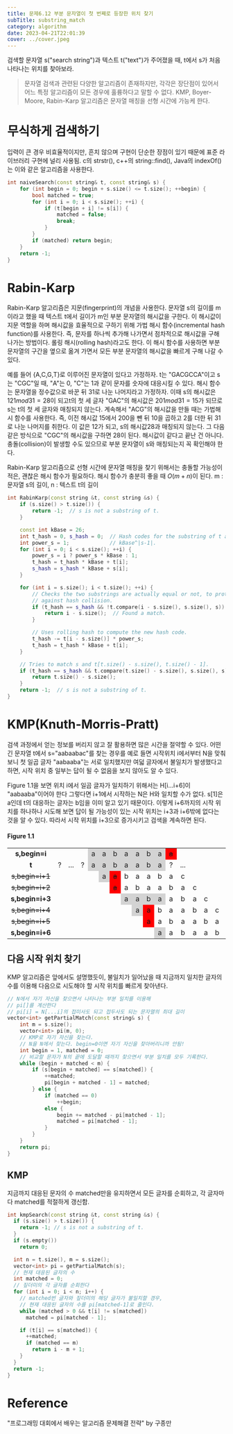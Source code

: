 ```yaml
---
title: 문제6.12 부분 문자열이 첫 번째로 등장한 위치 찾기
subTitle: substring_match
category: algorithm
date: 2023-04-21T22:01:39
cover: ../cover.jpeg
---
```


검색할 문자열 s("search string")과 텍스트 t("text")가 주어졌을 때, t에서 s가 처음 나타나는 위치를 찾아보라.

> 문자열 검색과 관련된 다양한 알고리즘이 존재하지만, 각각은 장단점이 있어서 어느 특정 알고리즘이 모든 경우에 훌륭하다고 말할 수 없다.
> KMP, Boyer-Moore, Rabin-Karp 알고리즘은 문자열 매칭을 선형 시간에 가능케 한다.

# 무식하게 검색하기

입력이 큰 경우 비효율적이지만, 흔치 않으며 구현이 단순한 장점이 있기 때문에 표준 라이브러리 구현에 널리 사용됨.
c의 strstr(), c++의 string::find(), Java의 indexOf()는 이와 같은 알고리즘을 사용한다.

```cpp
int naiveSearch(const string& t, const string& s) {
    for (int begin = 0; begin + s.size() <= t.size(); ++begin) {
        bool matched = true;
        for (int i = 0; i < s.size(); ++i) {
            if (t[begin + i] != s[i]) {
                matched = false;
                break;
            }
        }
        if (matched) return begin;
    }
    return -1;
}
```

# Rabin-Karp

Rabin-Karp 알고리즘은 지문(fingerprint)의 개념을 사용한다.
문자열 s의 길이를 m이라고 했을 때 텍스트 t에서 길이가 m인 부분 문자열의 해시값을 구한다.
이 해시값이 지문 역할을 하며 해시값을 효율적으로 구하기 위해 가법 해시 함수(incremental hash function)를 사용한다.
즉, 문자를 하나씩 추가해 나가면서 점차적으로 해시값을 구해 나가는 방법이다.
롤링 해시(rolling hash)라고도 한다.
이 해시 함수를 사용하면 부분 문자열의 구간을 옆으로 옮겨 가면서 모든 부분 문자열의 해시값을 빠르게 구해 나갈 수 있다.

예를 들어 {A,C,G,T}로 이루어진 문자열이 있다고 가정하자.
t는 "GACGCCA"이고 s는 "CGC"일 때, "A"는 0, "C"는 1과 같이 문자를 숫자에 대응시킬 수 있다.
해시 함수는 문자열을 정수값으로 바꾼 뒤 31로 나눈 나머지라고 가정하자.
이때 s의 해시값은 $121 mod 31 = 28$이 되고t의
첫 세 글자 "GAC"의 해시값은 $201mod31=15$가 되므로 s는 t의 첫 세 글자와 매칭되지 않는다.
계속해서 "ACG"의 해시값을 만들 때는 가법해시 함수를 사용한다.
즉, 이전 해시값 15에서 200을 뺀 뒤 10을 곱하고 2를 더한 뒤 31로 나눈 나머지를 취한다.
이 값은 12가 되고, s의 해시값28과 매칭되지 않는다.
그 다음 같은 방식으로 "CGC"의 해시값을 구하면 28이 된다. 해시값이 같다고 끝난 건 아니다.
충돌(collision)이 발생할 수도 있으므로 부분 문자열이 s와 매칭되는지 꼭 확인해야 한다.

Rabin-Karp 알고리즘으로 선형 시간에 문자열 매칭을 찾기 위해서는 충돌할 가능성이 적은, 괜찮은 해시 함수가 필요하다.
해시 함수가 충분히 좋을 때 $O(m+n)$이 된다. m : 문자열 s의 길이, n : 텍스트 t의 길이

```cpp
int RabinKarp(const string &t, const string &s) {
    if (s.size() > t.size()) {
        return -1;  // s is not a substring of t.
    }

    const int kBase = 26;
    int t_hash = 0, s_hash = 0;  // Hash codes for the substring of t and s.
    int power_s = 1;             // kBase^|s-1|.
    for (int i = 0; i < s.size(); ++i) {
        power_s = i ? power_s * kBase : 1;
        t_hash = t_hash * kBase + t[i];
        s_hash = s_hash * kBase + s[i];
    }

    for (int i = s.size(); i < t.size(); ++i) {
        // Checks the two substrings are actually equal or not, to protect
        // against hash collision.
        if (t_hash == s_hash && !t.compare(i - s.size(), s.size(), s)) {
            return i - s.size();  // Found a match.
        }

        // Uses rolling hash to compute the new hash code.
        t_hash -= t[i - s.size()] * power_s;
        t_hash = t_hash * kBase + t[i];
    }

    // Tries to match s and t[t.size() - s.size(), t.size() - 1].
    if (t_hash == s_hash && t.compare(t.size() - s.size(), s.size(), s) == 0) {
        return t.size() - s.size();
    }
    return -1;  // s is not a substring of t.
}
```

# KMP(Knuth-Morris-Pratt)

검색 과정에서 얻는 정보를 버리지 않고 잘 활용하면 많은 시간을 절약할 수 있다.
어떤 긴 문자열 t에서 s="aabaabac"를 찾는 경우를 예로 들면
시작위치 i에서부터 N을 맞춰 보니 첫 일곱 글자 "aabaaba"는 서로 일치했지만
여덟 글자에서 불일치가 발생했다고 하면, 시작 위치 중 일부는 답이 될 수 없음을
보지 않아도 알 수 있다.

Figure 1.1을 보면 위치 i에서 일곱 글자가 일치하기 위해서는 H[i...i+6]이 "aabaaba"이어야 한다
그렇다면 i+1에서 시작하는 N은 H와 일치할 수가 없다. s[1]은 a인데 t의 대응하는 글자는 b임을 이미 알고 있기 때문이다.
이렇게 i+6까지의 시작 위치를 하나하나 시도해 보면 답이 될 가능성이 있는 시작 위치는 i+3과 i+6밖에 없다는 것을 알 수 있다.
따라서 시작 위치를 i+3으로 증가시키고 검색을 계속하면 된다.

#### Figure 1.1

<table>
  <tbody>
    <tr>
      <td align="center" ><strong>s,begin=i</strong></td>
      <td style="border:none;"></td>
      <td style="border:none;"></td>
      <td style="border:none;"></td>
      <td align="center" style="background-color:lightgray">a</td>
      <td align="center" style="background-color:lightgray">a</td>
      <td align="center" style="background-color:lightgray">b</td>
      <td align="center" style="background-color:lightgray">a</td>
      <td align="center" style="background-color:lightgray">a</td>
      <td align="center" style="background-color:lightgray">b</td>
      <td align="center" style="background-color:lightgray">a</td>
      <td align="center" style="background-color:red"><del>a</del></td>
    </tr>
    <tr>
      <td align="center"><strong>t</strong></td>
      <td align="center">?</td>
      <td align="center">...</td>
      <td align="center">?</td>
      <td align="center" style="background-color:lightgray">a</td>
      <td align="center" style="background-color:lightgray">a</td>
      <td align="center" style="background-color:lightgray">b</td>
      <td align="center" style="background-color:lightgray">a</td>
      <td align="center" style="background-color:lightgray">a</td>
      <td align="center" style="background-color:lightgray">b</td>
      <td align="center" style="background-color:lightgray">a</td>
      <td align="center">?</td>
      <td align="center">...</td>
    </tr>
    <tr>
      <td align="center"><del>s,begin=i+1</del></td>
      <td style="border:none;"></td>
      <td style="border:none;"></td>
      <td style="border:none;"></td>
      <td style="border:none;"></td>
      <td align="center" style="background-color:lightgray">a</td>
      <td align="center" style="background-color:red"><del>a</del></td>
      <td align="center">b</td>
      <td align="center">a</td>
      <td align="center">a</td>
      <td align="center">b</td>
      <td align="center">a</td>
      <td align="center">c</td>
    </tr>
    <tr>
      <td align="center"><del>s,begin=i+2</del></td>
      <td style="border:none;"></td>
      <td style="border:none;"></td>
      <td style="border:none;"></td>
      <td style="border:none;"></td>
      <td style="border:none;"></td>
      <td align="center" style="background-color:red"><del>a</del></td>
      <td align="center">a</td>
      <td align="center">b</td>
      <td align="center">a</td>
      <td align="center">a</td>
      <td align="center">b</td>
      <td align="center">a</td>
      <td align="center">c</td>
    </tr>
    <tr>
      <td align="center"><strong>s,begin=i+3</strong></td>
      <td style="border:none;"></td>
      <td style="border:none;"></td>
      <td style="border:none;"></td>
      <td style="border:none;"></td>
      <td style="border:none;"></td>
      <td style="border:none;"></td>
      <td align="center" style="background-color:lightgray">a</td>
      <td align="center" style="background-color:lightgray">a</td>
      <td align="center" style="background-color:lightgray">b</td>
      <td align="center" style="background-color:lightgray">a</td>
      <td align="center">a</td>
      <td align="center">b</td>
      <td align="center">a</td>
      <td align="center">c</td>
    </tr>
    <tr>
      <td align="center"><del>s,begin=i+4</del></td>
      <td style="border:none;"></td>
      <td style="border:none;"></td>
      <td style="border:none;"></td>
      <td style="border:none;"></td>
      <td style="border:none;"></td>
      <td style="border:none;"></td>
      <td style="border:none;"></td>
      <td align="center" style="background-color:lightgray">a</td>
      <td align="center" style="background-color:red">a</td>
      <td align="center">b</td>
      <td align="center">a</td>
      <td align="center">a</td>
      <td align="center">b</td>
      <td align="center">a</td>
      <td align="center">c</td>
    </tr>
    <tr>
      <td align="center"><del>s,begin=i+5</del></td>
      <td style="border:none;"></td>
      <td style="border:none;"></td>
      <td style="border:none;"></td>
      <td style="border:none;"></td>
      <td style="border:none;"></td>
      <td style="border:none;"></td>
      <td style="border:none;"></td>
      <td style="border:none;"></td>
      <td align="center" style="background-color:red">a</td>
      <td align="center">a</td>
      <td align="center">b</td>
      <td align="center">a</td>
      <td align="center">a</td>
      <td align="center">b</td>
      <td align="center">a</td>
      <td align="center">c</td>
    </tr>
    <tr>
      <td align="center"><strong>s,begin=i+6</strong></td>
      <td style="border:none;"></td>
      <td style="border:none;"></td>
      <td style="border:none;"></td>
      <td style="border:none;"></td>
      <td style="border:none;"></td>
      <td style="border:none;"></td>
      <td style="border:none;"></td>
      <td style="border:none;"></td>
      <td style="border:none;"></td>
      <td align="center" style="background-color:lightgray">a</td>
      <td align="center">a</td>
      <td align="center">b</td>
      <td align="center">a</td>
      <td align="center">a</td>
      <td align="center">b</td>
      <td align="center">a</td>
      <td align="center">c</td>
    </tr>
  </tbody>
</table>

## 다음 시작 위치 찾기

KMP 알고리즘은 앞에서도 설명했듯이, 불일치가 일어났을 때 지금까지 일치한 글자의 수를 이용해
다음으로 시도해야 할 시작 위치를 빠르게 찾아낸다.

```cpp
// N에서 자기 자신을 찾으면서 나타나는 부분 일치를 이용해
// pi[]를 계산한다
// pi[i] = N[...i]의 접미사도 되고 접두사도 되는 문자열의 최대 길이
vector<int> getPartialMatch(const string& s) {
    int m = s.size();
    vector<int> pi(m, 0);
    // KMP로 자기 자신을 찾는다.
    // N을 N에서 찾는다. begin=0이면 자기 자신을 찾아버리니까 안됨!
    int begin = 1, matched = 0;
    // 비교할 문자가 N의 끝에 도달할 때까지 찾으면서 부분 일치를 모두 기록한다.
    while (begin + matched < m) {
        if (s[begin + matched] == s[matched]) {
            ++matched;
            pi[begin + matched - 1] = matched;
        } else {
            if (matched == 0)
                ++begin;
            else {
                begin += matched - pi[matched - 1];
                matched = pi[matched - 1];
            }
        }
    }
    return pi;
}
```

## KMP

지금까지 대응된 문자의 수 matched만을 유지하면서 모든 글자를 순회하고, 각 글자마다 matched를 적절하게 갱신함.

```cpp
int kmpSearch(const string &t, const string &s) {
  if (s.size() > t.size()) {
    return -1; // s is not a substring of t.
  }
  if (s.empty())
    return 0;

  int n = t.size(), m = s.size();
  vector<int> pi = getPartialMatch(s);
  // 현재 대응된 글자의 수
  int matched = 0;
  // 짚더미의 각 글자를 순회한다
  for (int i = 0; i < n; i++) {
    // matched번 글자와 짚더미의 해당 글자가 불일치할 경우,
    // 현재 대응된 글자의 수를 pi[matched-1]로 줄인다.
    while (matched > 0 && t[i] != s[matched])
      matched = pi[matched - 1];

    if (t[i] == s[matched]) {
      ++matched;
      if (matched == m)
        return i - m + 1;
    }
  }
  return -1;
}
```

# Reference

"프로그래밍 대회에서 배우는 알고리즘 문제해결 전략" by 구종만
